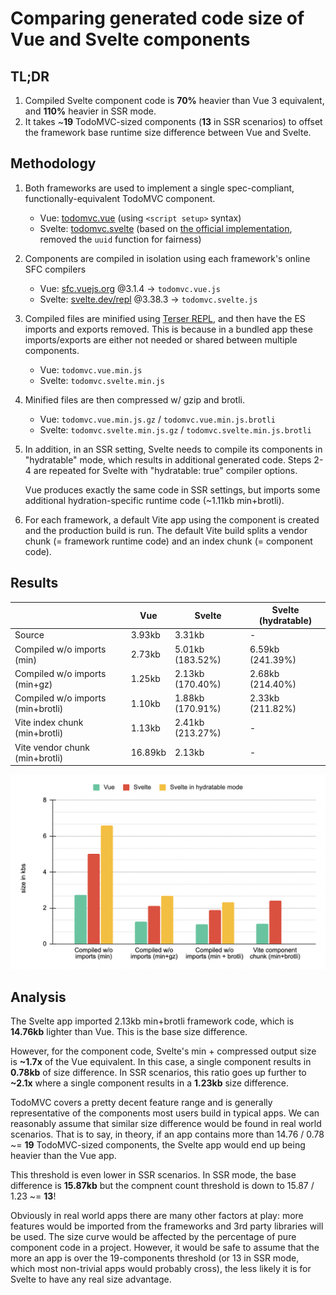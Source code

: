 # Comparing generated code size of Vue and Svelte components

## TL;DR

1. Compiled Svelte component code is **70%** heavier than Vue 3 equivalent, and **110%** heavier in SSR mode.
2. It takes ~**19** TodoMVC-sized components (**13** in SSR scenarios) to offset the framework base runtime size difference between Vue and Svelte.

## Methodology

1. Both frameworks are used to implement a single spec-compliant, functionally-equivalent TodoMVC component.

   - Vue: [todomvc.vue](./todomvc.vue) (using `<script setup>` syntax)
   - Svelte: [todomvc.svelte](./todomvc.svelte) (based on [the official implementation](https://github.com/sveltejs/svelte-todomvc/blob/master/src/TodoMVC.svelte), removed the `uuid` function for fairness)

2. Components are compiled in isolation using each framework's online SFC compilers

   - Vue: [sfc.vuejs.org](https://sfc.vuejs.org/) @3.1.4 -> `todomvc.vue.js`
   - Svelte: [svelte.dev/repl](https://svelte.dev/repl) @3.38.3 -> `todomvc.svelte.js`

3. Compiled files are minified using [Terser REPL](https://try.terser.org/), and then have the ES imports and exports removed. This is because in a bundled app these imports/exports are either not needed or shared between multiple components.

   - Vue: `todomvc.vue.min.js`
   - Svelte: `todomvc.svelte.min.js`

4. Minified files are then compressed w/ gzip and brotli.

   - Vue: `todomvc.vue.min.js.gz` / `todomvc.vue.min.js.brotli`
   - Svelte: `todomvc.svelte.min.js.gz` / `todomvc.svelte.min.js.brotli`

5. In addition, in an SSR setting, Svelte needs to compile its components in "hydratable" mode, which results in additional generated code. Steps 2-4 are repeated for Svelte with "hydratable: true" compiler options.

   Vue produces exactly the same code in SSR settings, but imports some additional hydration-specific runtime code (~1.11kb min+brotli).

6. For each framework, a default Vite app using the component is created and the production build is run. The default Vite build splits a vendor chunk (= framework runtime code) and an index chunk (= component code).

## Results

|                                   | Vue     | Svelte           | Svelte (hydratable) |
| --------------------------------- | ------- | ---------------- | ------------------- |
| Source                            | 3.93kb  | 3.31kb           | -                   |
| Compiled w/o imports (min)        | 2.73kb  | 5.01kb (183.52%) | 6.59kb (241.39%)    |
| Compiled w/o imports (min+gz)     | 1.25kb  | 2.13kb (170.40%) | 2.68kb (214.40%)    |
| Compiled w/o imports (min+brotli) | 1.10kb  | 1.88kb (170.91%) | 2.33kb (211.82%)    |
| Vite index chunk (min+brotli)     | 1.13kb  | 2.41kb (213.27%) | -                   |
| Vite vendor chunk (min+brotli)    | 16.89kb | 2.13kb           | -                   |

<img src="./chart.png" width="600px">

## Analysis

The Svelte app imported 2.13kb min+brotli framework code, which is **14.76kb** lighter than Vue. This is the base size difference.

However, for the component code, Svelte's min + compressed output size is **~1.7x** of the Vue equivalent. In this case, a single component results in **0.78kb** of size difference. In SSR scenarios, this ratio goes up further to **~2.1x** where a single component results in a **1.23kb** size difference.

TodoMVC covers a pretty decent feature range and is generally representative of the components most users build in typical apps. We can reasonably assume that similar size difference would be found in real world scenarios. That is to say, in theory, if an app contains more than 14.76 / 0.78 ~= **19** TodoMVC-sized components, the Svelte app would end up being heavier than the Vue app.

This threshold is even lower in SSR scenarios. In SSR mode, the base difference is **15.87kb** but the compnent count threshold is down to 15.87 / 1.23 ~= **13**!

Obviously in real world apps there are many other factors at play: more features would be imported from the frameworks and 3rd party libraries will be used. The size curve would be affected by the percentage of pure component code in a project. However, it would be safe to assume that the more an app is over the 19-components threshold (or 13 in SSR mode, which most non-trivial apps would probably cross), the less likely it is for Svelte to have any real size advantage.
